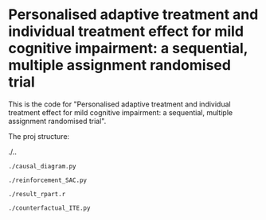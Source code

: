 # Personalised adaptive treatment and individual treatment effect for mild cognitive impairment: a sequential, multiple assignment randomised trial

This is the code for "Personalised adaptive treatment and individual treatment effect for mild cognitive impairment: a sequential, multiple assignment randomised trial".

The proj structure:

./..

    ./causal_diagram.py
  
    ./reinforcement_SAC.py
  
    ./result_rpart.r
  
    ./counterfactual_ITE.py
  
